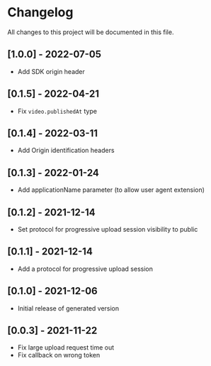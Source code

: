 # Changelog
All changes to this project will be documented in this file.

## [1.0.0] - 2022-07-05
- Add SDK origin header

## [0.1.5] - 2022-04-21
- Fix `video.publishedAt` type

## [0.1.4] - 2022-03-11
- Add Origin identification headers

## [0.1.3] - 2022-01-24
- Add applicationName parameter (to allow user agent extension)

## [0.1.2] - 2021-12-14
- Set protocol for progressive upload session visibility to public

## [0.1.1] - 2021-12-14
- Add a protocol for progressive upload session

## [0.1.0] - 2021-12-06
- Initial release of generated version

## [0.0.3] - 2021-11-22
- Fix large upload request time out
- Fix callback on wrong token
